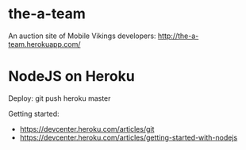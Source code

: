 the-a-team
==========

An auction site of Mobile Vikings developers: http://the-a-team.herokuapp.com/

NodeJS on Heroku
================

Deploy: git push heroku master

Getting started:

 * https://devcenter.heroku.com/articles/git
 * https://devcenter.heroku.com/articles/getting-started-with-nodejs
